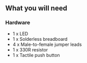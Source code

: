 ## What you will need

### Hardware

* 1 x LED
* 1 x Solderless breadboard
* 4 x Male-to-female jumper leads
* 1 x 330R resistor
* 1 x Tactile push button
